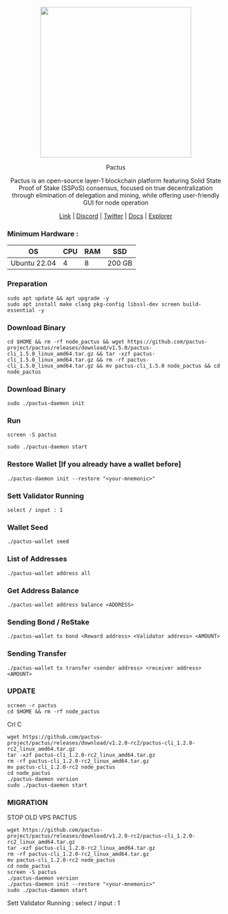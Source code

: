 <p align="center">
  <img height="350" height="350" src="https://github.com/catsmile100/Validor-Mainnet/assets/85368621/b0bac1cd-13f5-494a-ae61-9a9818f67d3a">
</p>
</h2>
<p align="center"> Pactus </p>
<p align="center"> Pactus is an open-source layer-1 blockchain platform featuring Solid State Proof of Stake (SSPoS) consensus, focused on true decentralization through elimination of delegation and mining, while offering user-friendly GUI for node operation </p>
</h2>

<p align="center">
  <a href="https://pactus.org">Link</a> |
  <a href="https://discord.com/invite/H5vZkNnXCu">Discord</a> |
  <a href="https://twitter.com/pactuschain">Twitter</a> |
  <a href="https://pactus.org/user-guides">Docs</a> |
  <a href="https://pacscan.org">Explorer</a> 
</p>

### Minimum Hardware :
OS  | CPU     | RAM      | SSD     | 
| ------------- | ------------- | ------------- | -------- |
| Ubuntu 22.04 | 4          | 8         | 200 GB  | 

### Preparation
```
sudo apt update && apt upgrade -y
sudo apt install make clang pkg-config libssl-dev screen build-essential -y
```
### Download Binary
```
cd $HOME && rm -rf node_pactus && wget https://github.com/pactus-project/pactus/releases/download/v1.5.0/pactus-cli_1.5.0_linux_amd64.tar.gz && tar -xzf pactus-cli_1.5.0_linux_amd64.tar.gz && rm -rf pactus-cli_1.5.0_linux_amd64.tar.gz && mv pactus-cli_1.5.0 node_pactus && cd node_pactus
```

### Download Binary
```
sudo ./pactus-daemon init
```

### Run 
```
screen -S pactus
```
```
sudo ./pactus-daemon start
```

### Restore Wallet [If you already have a wallet before]
```
./pactus-daemon init --restore "<your-mnemonic>"
```

### Sett Validator Running
```
select / input : 1
```

### Wallet Seed 
```
./pactus-wallet seed
```

### List of Addresses
```
./pactus-wallet address all
```

### Get Address Balance
```
./pactus-wallet address balance <ADDRESS>
```

### Sending Bond / ReStake
```
./pactus-wallet tx bond <Reward address> <Validator address> <AMOUNT>
```

### Sending Transfer
```
./pactus-wallet tx transfer <sender address> <receiver address> <AMOUNT>
```

### UPDATE
```
screen -r pactus
cd $HOME && rm -rf node_pactus
```
Crl C
```
wget https://github.com/pactus-project/pactus/releases/download/v1.2.0-rc2/pactus-cli_1.2.0-rc2_linux_amd64.tar.gz  
tar -xzf pactus-cli_1.2.0-rc2_linux_amd64.tar.gz  
rm -rf pactus-cli_1.2.0-rc2_linux_amd64.tar.gz 
mv pactus-cli_1.2.0-rc2 node_pactus 
cd node_pactus
./pactus-daemon version
sudo ./pactus-daemon start
```
### MIGRATION
STOP OLD VPS PACTUS 
```
wget https://github.com/pactus-project/pactus/releases/download/v1.2.0-rc2/pactus-cli_1.2.0-rc2_linux_amd64.tar.gz  
tar -xzf pactus-cli_1.2.0-rc2_linux_amd64.tar.gz  
rm -rf pactus-cli_1.2.0-rc2_linux_amd64.tar.gz 
mv pactus-cli_1.2.0-rc2 node_pactus 
cd node_pactus
screen -S pactus
./pactus-daemon version
./pactus-daemon init --restore "<your-mnemonic>"
sudo ./pactus-daemon start
```
Sett Validator Running : select / input : 1
